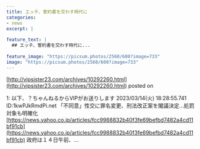 ```yaml
---
title: エッチ、誓約書を交わす時代に
categories:
- news
excerpt: |
  
feature_text: |
  ## エッチ、誓約書を交わす時代に...
  
feature_image: "https://picsum.photos/2560/600?image=733"
image: "https://picsum.photos/2560/600?image=733"
---
```


[http://vipsister23.com/archives/10292260.html](http://vipsister23.com/archives/10292260.html)
posted on 

<!--more-->

1: 以下、？ちゃんねるからVIPがお送りします 2023/03/14(火) 18:28:55.741 ID:1kwPJkRmdPi.net 「不同意」性交に罪名変更、刑法改正案を閣議決定…処罰対象も明確化 [https://news.yahoo.co.jp/articles/fcc9988832b40f3fe69befbd7482a4cd11bf91cb](https://news.yahoo.co.jp/articles/fcc9988832b40f3fe69befbd7482a4cd11bf91cb) 政府は１４日午前、...

